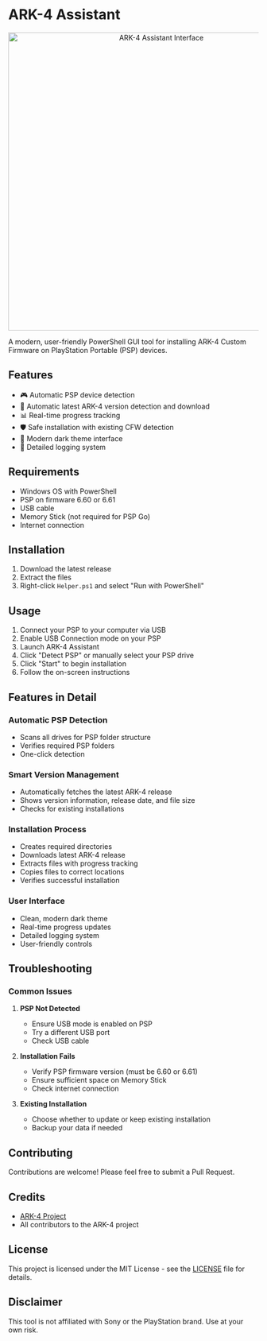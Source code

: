 # ARK-4 Assistant

<p align="center">
  <img src="screenshots/main.png" alt="ARK-4 Assistant Interface" width="600"/>
</p>

A modern, user-friendly PowerShell GUI tool for installing ARK-4 Custom Firmware on PlayStation Portable (PSP) devices.

## Features

- 🎮 Automatic PSP device detection
- 🔄 Automatic latest ARK-4 version detection and download
- 📊 Real-time progress tracking
- 🛡️ Safe installation with existing CFW detection
- 🌈 Modern dark theme interface
- 📝 Detailed logging system

## Requirements

- Windows OS with PowerShell
- PSP on firmware 6.60 or 6.61
- USB cable
- Memory Stick (not required for PSP Go)
- Internet connection

## Installation

1. Download the latest release
2. Extract the files
3. Right-click `Helper.ps1` and select "Run with PowerShell"

## Usage

1. Connect your PSP to your computer via USB
2. Enable USB Connection mode on your PSP
3. Launch ARK-4 Assistant
4. Click "Detect PSP" or manually select your PSP drive
5. Click "Start" to begin installation
6. Follow the on-screen instructions

## Features in Detail

### Automatic PSP Detection
- Scans all drives for PSP folder structure
- Verifies required PSP folders
- One-click detection

### Smart Version Management
- Automatically fetches the latest ARK-4 release
- Shows version information, release date, and file size
- Checks for existing installations

### Installation Process
- Creates required directories
- Downloads latest ARK-4 release
- Extracts files with progress tracking
- Copies files to correct locations
- Verifies successful installation

### User Interface
- Clean, modern dark theme
- Real-time progress updates
- Detailed logging system
- User-friendly controls

## Troubleshooting

### Common Issues

1. **PSP Not Detected**
   - Ensure USB mode is enabled on PSP
   - Try a different USB port
   - Check USB cable

2. **Installation Fails**
   - Verify PSP firmware version (must be 6.60 or 6.61)
   - Ensure sufficient space on Memory Stick
   - Check internet connection

3. **Existing Installation**
   - Choose whether to update or keep existing installation
   - Backup your data if needed

## Contributing

Contributions are welcome! Please feel free to submit a Pull Request.

## Credits

- [ARK-4 Project](https://github.com/PSP-Archive/ARK-4)
- All contributors to the ARK-4 project

## License

This project is licensed under the MIT License - see the [LICENSE](LICENSE) file for details.

## Disclaimer

This tool is not affiliated with Sony or the PlayStation brand. Use at your own risk. 